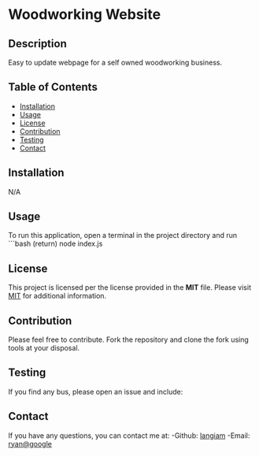# Woodworking Website
  ## Description
  Easy to update webpage for a self owned woodworking business.

  ## Table of Contents
  - [Installation](#installation)
  - [Usage](#usage)
  - [License](#license)
  - [Contribution](#contribution)
  - [Testing](#tests)
  - [Contact](#contact)
  

  ## Installation
  N/A

  ## Usage
  To run this application, open a terminal in the project directory and run ```bash (return) node index.js

  ## License

This project is licensed per the license provided in the **MIT** file. 
Please visit [MIT](https://opensource.org/licenses/MIT) for additional information.

  ## Contribution
  Please feel free to contribute. Fork the repository and clone the fork using tools at your disposal.

  ## Testing
  If you find any bus, please open an issue and include:

  ## Contact
  If you have any questions, you can contact me at:
    -Github: [langiam](https://github.comlangiam)
    -Email: [ryan@google](mailto:ryan@google)
